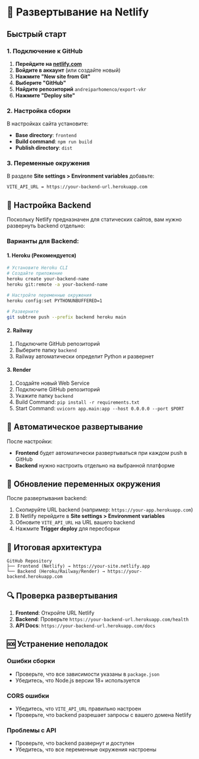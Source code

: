 # 🚀 Развертывание на Netlify

## Быстрый старт

### 1. Подключение к GitHub

1. **Перейдите на [netlify.com](https://netlify.com)**
2. **Войдите в аккаунт** (или создайте новый)
3. **Нажмите "New site from Git"**
4. **Выберите "GitHub"**
5. **Найдите репозиторий** `andreiparhomenco/export-vkr`
6. **Нажмите "Deploy site"**

### 2. Настройка сборки

В настройках сайта установите:

- **Base directory**: `frontend`
- **Build command**: `npm run build`
- **Publish directory**: `dist`

### 3. Переменные окружения

В разделе **Site settings > Environment variables** добавьте:

```
VITE_API_URL = https://your-backend-url.herokuapp.com
```

## 🔧 Настройка Backend

Поскольку Netlify предназначен для статических сайтов, вам нужно развернуть backend отдельно:

### Варианты для Backend:

#### 1. Heroku (Рекомендуется)
```bash
# Установите Heroku CLI
# Создайте приложение
heroku create your-backend-name
heroku git:remote -a your-backend-name

# Настройте переменные окружения
heroku config:set PYTHONUNBUFFERED=1

# Разверните
git subtree push --prefix backend heroku main
```

#### 2. Railway
1. Подключите GitHub репозиторий
2. Выберите папку `backend`
3. Railway автоматически определит Python и развернет

#### 3. Render
1. Создайте новый Web Service
2. Подключите GitHub репозиторий
3. Укажите папку `backend`
4. Build Command: `pip install -r requirements.txt`
5. Start Command: `uvicorn app.main:app --host 0.0.0.0 --port $PORT`

## 🔄 Автоматическое развертывание

После настройки:
- **Frontend** будет автоматически развертываться при каждом push в GitHub
- **Backend** нужно настроить отдельно на выбранной платформе

## 📝 Обновление переменных окружения

После развертывания backend:
1. Скопируйте URL backend (например: `https://your-app.herokuapp.com`)
2. В Netlify перейдите в **Site settings > Environment variables**
3. Обновите `VITE_API_URL` на URL вашего backend
4. Нажмите **Trigger deploy** для пересборки

## 🎯 Итоговая архитектура

```
GitHub Repository
├── Frontend (Netlify) → https://your-site.netlify.app
└── Backend (Heroku/Railway/Render) → https://your-backend.herokuapp.com
```

## 🔍 Проверка развертывания

1. **Frontend**: Откройте URL Netlify
2. **Backend**: Проверьте `https://your-backend-url.herokuapp.com/health`
3. **API Docs**: `https://your-backend-url.herokuapp.com/docs`

## 🆘 Устранение неполадок

### Ошибки сборки
- Проверьте, что все зависимости указаны в `package.json`
- Убедитесь, что Node.js версии 18+ используется

### CORS ошибки
- Убедитесь, что `VITE_API_URL` правильно настроен
- Проверьте, что backend разрешает запросы с вашего домена Netlify

### Проблемы с API
- Проверьте, что backend развернут и доступен
- Убедитесь, что все переменные окружения настроены
